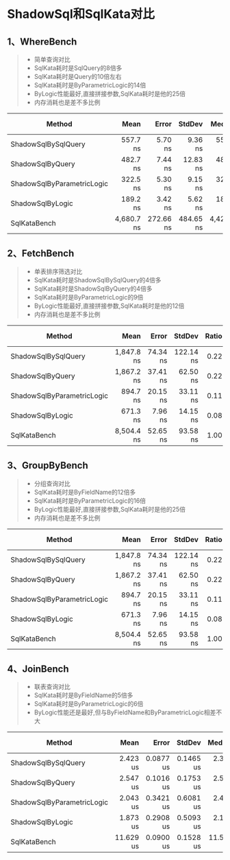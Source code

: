 ﻿# ShadowSql和SqlKata对比

## 1、WhereBench
>* 简单查询对比
>* SqlKata耗时是SqlQuery的8倍多
>* SqlKata耗时是Query的10倍左右
>* SqlKata耗时是ByParametricLogic的14倍
>* ByLogic性能最好,直接拼接参数,SqlKata耗时是他的25倍
>* 内存消耗也是差不多比例

| Method                     | Mean       | Error     | StdDev    | Median     | Ratio | RatioSD | Gen0   | Allocated | Alloc Ratio |
|--------------------------- |-----------:|----------:|----------:|-----------:|------:|--------:|-------:|----------:|------------:|
| ShadowSqlBySqlQuery        |   557.7 ns |   5.70 ns |   9.36 ns |   556.3 ns |  0.12 |    0.01 |      - |    1680 B |        0.13 |
| ShadowSqlByQuery           |   482.7 ns |   7.44 ns |  12.83 ns |   481.5 ns |  0.10 |    0.01 |      - |    1512 B |        0.12 |
| ShadowSqlByParametricLogic |   322.5 ns |   5.30 ns |   9.15 ns |   322.6 ns |  0.07 |    0.01 |      - |    1112 B |        0.09 |
| ShadowSqlByLogic           |   189.2 ns |   3.42 ns |   5.62 ns |   187.5 ns |  0.04 |    0.00 |      - |     608 B |        0.05 |
| SqlKataBench               | 4,680.7 ns | 272.66 ns | 484.65 ns | 4,428.1 ns |  1.01 |    0.14 | 0.7000 |   12712 B |        1.00 |

## 2、FetchBench
>* 单表排序筛选对比
>* SqlKata耗时是ShadowSqlBySqlQuery的4倍多
>* SqlKata耗时是ShadowSqlByQuery的4倍多
>* SqlKata耗时是ByParametricLogic的9倍
>* ByLogic性能最好,直接拼接参数,SqlKata耗时是他的12倍
>* 内存消耗也是差不多比例

| Method                     | Mean       | Error    | StdDev    | Ratio | RatioSD | Gen0   | Allocated | Alloc Ratio |
|--------------------------- |-----------:|---------:|----------:|------:|--------:|-------:|----------:|------------:|
| ShadowSqlBySqlQuery        | 1,847.8 ns | 74.34 ns | 122.14 ns |  0.22 |    0.01 | 0.1000 |   2.45 KB |        0.13 |
| ShadowSqlByQuery           | 1,867.2 ns | 37.41 ns |  62.50 ns |  0.22 |    0.01 | 0.1000 |   2.28 KB |        0.12 |
| ShadowSqlByParametricLogic |   894.7 ns | 20.15 ns |  33.11 ns |  0.11 |    0.00 | 0.1000 |   1.99 KB |        0.10 |
| ShadowSqlByLogic           |   671.3 ns |  7.96 ns |  14.15 ns |  0.08 |    0.00 |      - |   1.38 KB |        0.07 |
| SqlKataBench               | 8,504.4 ns | 52.65 ns |  93.58 ns |  1.00 |    0.02 | 1.1000 |  19.08 KB |        1.00 |

## 3、GroupByBench
>* 分组查询对比
>* SqlKata耗时是ByFieldName的12倍多
>* SqlKata耗时是ByParametricLogic的16倍
>* ByLogic性能最好,直接拼接参数,SqlKata耗时是他的25倍
>* 内存消耗也是差不多比例

| Method                     | Mean       | Error    | StdDev    | Ratio | RatioSD | Gen0   | Allocated | Alloc Ratio |
|--------------------------- |-----------:|---------:|----------:|------:|--------:|-------:|----------:|------------:|
| ShadowSqlBySqlQuery        | 1,847.8 ns | 74.34 ns | 122.14 ns |  0.22 |    0.01 | 0.1000 |   2.45 KB |        0.13 |
| ShadowSqlByQuery           | 1,867.2 ns | 37.41 ns |  62.50 ns |  0.22 |    0.01 | 0.1000 |   2.28 KB |        0.12 |
| ShadowSqlByParametricLogic |   894.7 ns | 20.15 ns |  33.11 ns |  0.11 |    0.00 | 0.1000 |   1.99 KB |        0.10 |
| ShadowSqlByLogic           |   671.3 ns |  7.96 ns |  14.15 ns |  0.08 |    0.00 |      - |   1.38 KB |        0.07 |
| SqlKataBench               | 8,504.4 ns | 52.65 ns |  93.58 ns |  1.00 |    0.02 | 1.1000 |  19.08 KB |        1.00 |

## 4、JoinBench
>* 联表查询对比
>* SqlKata耗时是ByFieldName的5倍多
>* SqlKata耗时是ByParametricLogic的6倍
>* ByLogic性能还是最好,但与ByFieldName和ByParametricLogic相差不大

| Method                     | Mean      | Error     | StdDev    | Median    | Ratio | RatioSD | Gen0   | Allocated | Alloc Ratio |
|--------------------------- |----------:|----------:|----------:|----------:|------:|--------:|-------:|----------:|------------:|
| ShadowSqlBySqlQuery        |  2.423 us | 0.0877 us | 0.1465 us |  2.366 us |  0.21 |    0.01 | 0.3000 |    5.3 KB |        0.20 |
| ShadowSqlByQuery           |  2.547 us | 0.1016 us | 0.1753 us |  2.507 us |  0.22 |    0.02 | 0.2000 |   4.98 KB |        0.19 |
| ShadowSqlByParametricLogic |  2.043 us | 0.3421 us | 0.6081 us |  2.428 us |  0.18 |    0.05 | 0.2000 |   3.38 KB |        0.13 |
| ShadowSqlByLogic           |  1.873 us | 0.2908 us | 0.5093 us |  2.107 us |  0.16 |    0.04 | 0.1000 |   2.75 KB |        0.11 |
| SqlKataBench               | 11.629 us | 0.0900 us | 0.1528 us | 11.590 us |  1.00 |    0.02 | 1.5000 |  25.89 KB |        1.00 |

